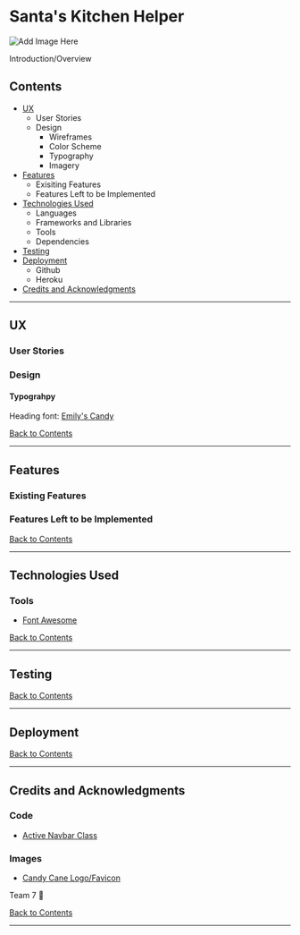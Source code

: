 # Santa's Kitchen Helper

![Add Image Here]()

Introduction/Overview

## Contents

- [UX](#ux)
  - User Stories
  - Design
    - Wireframes
    - Color Scheme
    - Typography
    - Imagery
- [Features](#features)
  - Exisiting Features
  - Features Left to be Implemented
- [Technologies Used](#technologies-used)
  - Languages
  - Frameworks and Libraries
  - Tools
  - Dependencies
- [Testing](#testing)
- [Deployment](#deployment)
  - Github
  - Heroku
- [Credits and Acknowledgments](#credits-and-acknowledgments)

---

## UX

### User Stories

### Design

#### Typograhpy

Heading font: [Emily's Candy](https://fonts.google.com/specimen/Emilys+Candy?subset=latin&query=candy)

[Back to Contents](#contents)

---

## Features

### Existing Features

### Features Left to be Implemented

[Back to Contents](#contents)

---

## Technologies Used

### Tools

- [Font Awesome](https://fontawesome.com/)

[Back to Contents](#contents)

---

## Testing

[Back to Contents](#contents)

---

## Deployment

[Back to Contents](#contents)

---

## Credits and Acknowledgments

### Code

- [Active Navbar Class](https://stackoverflow.com/questions/55895502/dynamically-setting-active-class-with-flask-and-jinja2/55895621#55895621)

### Images

- [Candy Cane Logo/Favicon](https://www.flaticon.com/authors/freepik)

Team 7 🎄

[Back to Contents](#contents)

---
